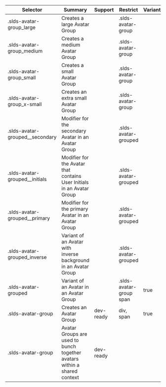 

| Selector | Summary | Support | Restrict | Variant | Modifier |
|-------|-------|-------|-------|-------|-------|
| .slds-avatar-group_large | Creates a large Avatar Group |   | .slds-avatar-group |   | true |
| .slds-avatar-group_medium | Creates a medium Avatar Group |   | .slds-avatar-group |   | true |
| .slds-avatar-group_small | Creates a small Avatar Group |   | .slds-avatar-group |   | true |
| .slds-avatar-group_x-small | Creates an extra small Avatar Group |   | .slds-avatar-group |   | true |
| .slds-avatar-grouped__secondary | Modifier for the secondary Avatar in an Avatar Group |   | .slds-avatar-grouped |   | true |
| .slds-avatar-grouped__initials | Modifier for the Avatar that contains User Initials in an Avatar Group |   | .slds-avatar-grouped |   | true |
| .slds-avatar-grouped__primary | Modifier for the primary Avatar in an Avatar Group |   | .slds-avatar-grouped |   | true |
| .slds-avatar-grouped_inverse | Variant of an Avatar with inverse background in an Avatar Group |   | .slds-avatar-grouped |   | true |
| .slds-avatar-grouped | Variant of an Avatar in an Avatar Group |   | .slds-avatar-group span | true |   |
| .slds-avatar-group | Creates an Avatar Group | dev-ready | div, span | true |   |
| .slds-avatar-group | Avatar Groups are used to bunch together avatars within a shared context | dev-ready |   |   |   |